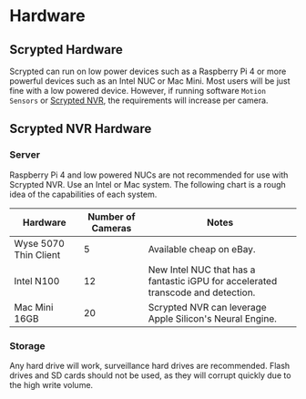 # Hardware

## Scrypted Hardware

Scrypted can run on low power devices such as a Raspberry Pi 4 or more powerful devices such as an Intel NUC or Mac Mini. Most users will be just fine with a low powered device. However, if running software `Motion Sensors` or [Scrypted NVR](/scrypted-nvr/), the requirements will increase per camera.

## Scrypted NVR Hardware

### Server

Raspberry Pi 4 and low powered NUCs are not recommended for use with Scrypted NVR. Use an Intel or Mac system. The following chart is a rough idea of the capabilities of each system.

|Hardware|Number of Cameras|Notes|
|-|-|-|
|Wyse 5070 Thin Client|5|Available cheap on eBay.|
|Intel N100|12|New Intel NUC that has a fantastic iGPU for accelerated transcode and detection.|
|Mac Mini 16GB|20|Scrypted NVR can leverage Apple Silicon's Neural Engine.|

### Storage

Any hard drive will work, surveillance hard drives are recommended. Flash drives and SD cards should not be used, as they will corrupt quickly due to the high write volume.